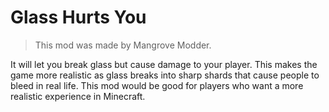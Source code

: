 # Glass Hurts You

> This mod was made by Mangrove Modder.

It will let you break glass but cause damage to your player. This makes the game more realistic as glass breaks into sharp shards that cause people to bleed in real life. This mod would be good for players who want a more realistic experience in Minecraft.